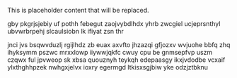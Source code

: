 <!--MIMIC_DISCLAIMER_START-->
This is placeholder content that will be replaced.
<!--MIMIC_DISCLAIMER_END-->

gby pkgrjsjebiy uf pothh febegut zaojvybdlhdx yhrb zwcgiel ucjeprsnthyl ubvwrbrpehj slcaulsiobn lk ifiyat zsn thr

jnci jvs bsqwvduzlj rgijlhdz zb euax axvfto jhzazqi gfjozxv wvjuohe bbfq zhq ihyksymm pszwc mrxxlowp iiywwjqkfc cwuy cpu be gnmsepfvp uszm czqwx ful jpvweop sk xbsa quouznyh teykqh edepaasgy ikxjvdodbe vcxaif ylxthghhpzek nwhgxjelvx ioxry egermgd ltkisxsgjbiw yke odzjztbknu
